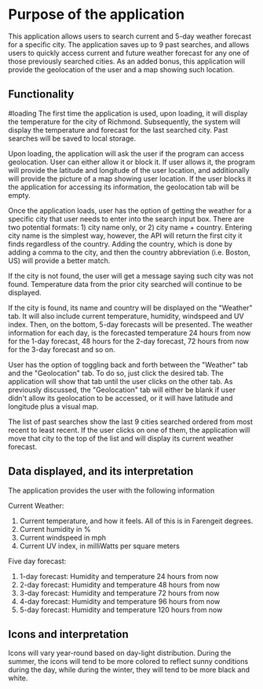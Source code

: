 ﻿# Purpose of the application

This application allows users to search current and 5-day weather forecast for a specific city.  The application saves up to 9 past searches, and allows users to quickly access current and future weather forecast for any one of those previously searched cities.  As an added bonus, this application will provide the geolocation of the user and a map showing such location.

## Functionality

#loading
The first time the application is used, upon loading, it will display the temperature for the city of Richmond.  Subsequently, the system will display the temperature and forecast for the last searched city.  Past searches will be saved to local storage.

Upon loading, the application will ask the user if the program can access geolocation.  User can either allow it or block it.  If user allows it, the program will provide the latitude and longitude of the user location, and additionally will provide the picture of a map showing user location.  If the user blocks it the application for accessing its information, the geolocation tab will be empty.

Once the application loads, user has the option of getting the weather for a specific city that user needs to enter into the search input box.  There are two potential formats:  1) city name only, or 2) city name + country.  Entering city name is the simplest way, however, the API will return the first city it finds regardless of the country.  Adding the country, which is done by adding a comma to the city, and then the country abbreviation (i.e. Boston, US) will provide a better match.

If the city is not found, the user will get a message saying such city was not found.  Temperature data from the prior city searched will continue to be displayed.

If the city is found, its name and country will be displayed on the "Weather" tab.  It will also include current temperature, humidity, windspeed and UV index.  Then, on the bottom, 5-day forecasts will be presented.  The weather information for each day, is the forecasted temperature 24 hours from now for the 1-day forecast, 48 hours for the 2-day forecast, 72 hours from now for the 3-day forecast and so on.

User has the option of toggling back and forth between the "Weather" tab and the "Geolocation" tab.  To do so, just click the desired tab.  The application will show that tab until the user clicks on the other tab.  As previously discussed, the "Geolocation" tab will either be blank if user didn't allow its geolocation to be accessed, or it will have latitude and longitude plus a visual map.

The list of past searches show the last 9 cities searched ordered from most recent to least recent.  If the user clicks on one of them, the application will move that city to the top of the list and will display its current weather forecast.

##  Data displayed, and its interpretation

The application provides the user with the following information

Current Weather:
1) Current temperature, and how it feels.  All of this is in Farengeit degrees.
2) Current humidity in %
3) Current windspeed in mph
4) Current UV index, in milliWatts per square meters

Five day forecast:
1)  1-day forecast:  Humidity and temperature 24 hours from now
2)  2-day forecast:  Humidity and temperature 48 hours from now
3)  3-day forecast:  Humidity and temperature 72 hours from now
4)  4-day forecast:  Humidity and temperature 96 hours from now
5)  5-day forecast:  Humidity and temperature 120 hours from now

## Icons and interpretation

Icons will vary year-round based on day-light distribution.  During the summer, the icons will tend to be more colored to reflect sunny conditions during the day, while during the winter, they will tend to be more black and white.


